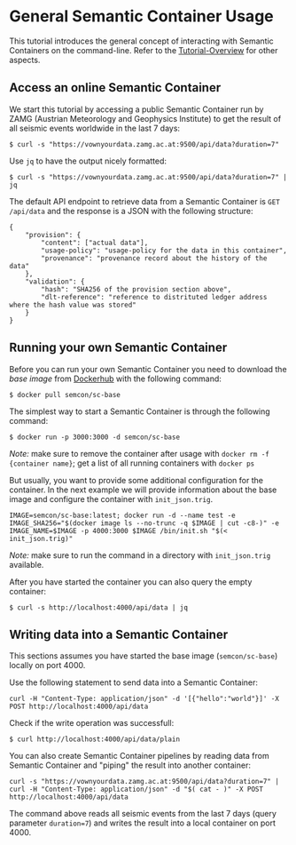 # General Semantic Container Usage

This tutorial introduces the general concept of interacting with Semantic Containers on the command-line. Refer to the [Tutorial-Overview](https://github.com/sem-con/Tutorials) for other aspects.

## Access an online Semantic Container  

We start this tutorial by accessing a public Semantic Container run by ZAMG (Austrian Meteorology and Geophysics Institute) to get the result of all seismic events worldwide in the last 7 days:

```console
$ curl -s "https://vownyourdata.zamg.ac.at:9500/api/data?duration=7"
```  

Use `jq` to have the output nicely formatted:

```console
$ curl -s "https://vownyourdata.zamg.ac.at:9500/api/data?duration=7" | jq
```  

The default API endpoint to retrieve data from a Semantic Container is `GET /api/data` and the response is a JSON with the following structure:  

```
{  
    "provision": {  
        "content": ["actual data"],  
        "usage-policy": "usage-policy for the data in this container",  
        "provenance": "provenance record about the history of the data"  
    },  
    "validation": {  
        "hash": "SHA256 of the provision section above",  
        "dlt-reference": "reference to distrituted ledger address where the hash value was stored"  
    }  
}
```  


## Running your own Semantic Container

Before you can run your own Semantic Container you need to download the *base image* from [Dockerhub](https://hub.docker.com/r/semcon/sc-base/) with the following command:  

```console
$ docker pull semcon/sc-base
```  

The simplest way to start a Semantic Container is through the following command:

```console
$ docker run -p 3000:3000 -d semcon/sc-base
```  

*Note:* make sure to remove the container after usage with `docker rm -f {container name}`; get a list of all running containers with `docker ps`

But usually, you want to provide some additional configuration for the container. In the next example we will provide information about the base image and configure the container with `init_json.trig`.

```console
IMAGE=semcon/sc-base:latest; docker run -d --name test -e IMAGE_SHA256="$(docker image ls --no-trunc -q $IMAGE | cut -c8-)" -e IMAGE_NAME=$IMAGE -p 4000:3000 $IMAGE /bin/init.sh "$(< init_json.trig)"
```  

*Note:* make sure to run the command in a directory with `init_json.trig` available.

After you have started the container you can also query the empty container:

```console
$ curl -s http://localhost:4000/api/data | jq
```

## Writing data into a Semantic Container

This sections assumes you have started the base image (`semcon/sc-base`) locally on port 4000.

Use the following statement to send data into a Semantic Container:

```console
curl -H "Content-Type: application/json" -d '[{"hello":"world"}]' -X POST http://localhost:4000/api/data
```

Check if the write operation was successfull:  

```console
$ curl http://localhost:4000/api/data/plain
```

You can also create Semantic Container pipelines by reading data from Semantic Container and "piping" the result into another container:

```console
curl -s "https://vownyourdata.zamg.ac.at:9500/api/data?duration=7" | curl -H "Content-Type: application/json" -d "$( cat - )" -X POST http://localhost:4000/api/data
```  

The command above reads all seismic events from the last 7 days (query parameter `duration=7`) and writes the result into a local container on port 4000.